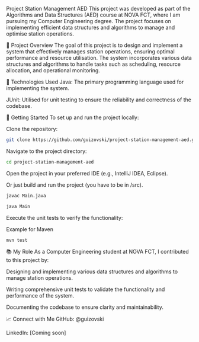 Project Station Management AED
This project was developed as part of the Algorithms and Data Structures (AED) course at NOVA FCT, where I am pursuing my Computer Engineering degree. The project focuses on implementing efficient data structures and algorithms to manage and optimise station operations.

🧠 Project Overview
The goal of this project is to design and implement a system that effectively manages station operations, ensuring optimal performance and resource utilisation. The system incorporates various data structures and algorithms to handle tasks such as scheduling, resource allocation, and operational monitoring.

🔧 Technologies Used
Java: The primary programming language used for implementing the system.

JUnit: Utilised for unit testing to ensure the reliability and correctness of the codebase.

🚀 Getting Started
To set up and run the project locally:

Clone the repository:
```bash
git clone https://github.com/guizovski/project-station-management-aed.git
```
Navigate to the project directory:
```bash
cd project-station-management-aed
```
Open the project in your preferred IDE (e.g., IntelliJ IDEA, Eclipse).

Or just build and run the project (you have to be in /src).

```bash
javac Main.java
```

```bash
java Main
```

Execute the unit tests to verify the functionality:

Example for Maven
```bash
mvn test
```

📚 My Role
As a Computer Engineering student at NOVA FCT, I contributed to this project by:

Designing and implementing various data structures and algorithms to manage station operations.

Writing comprehensive unit tests to validate the functionality and performance of the system.

Documenting the codebase to ensure clarity and maintainability.

📈 Connect with Me
GitHub: @guizovski

LinkedIn: [Coming soon]

